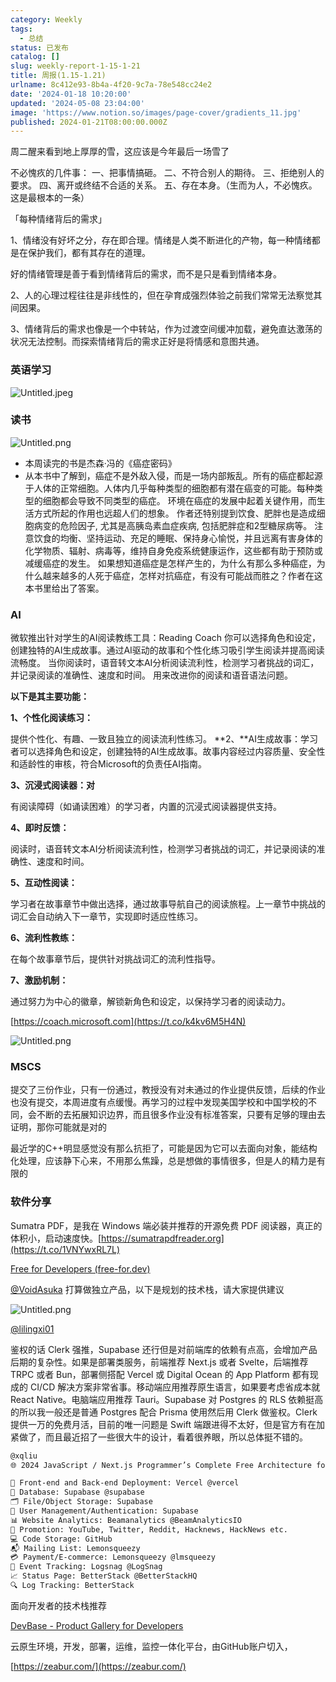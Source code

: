 ```yaml
---
category: Weekly
tags:
  - 总结
status: 已发布
catalog: []
slug: weekly-report-1-15-1-21
title: 周报(1.15-1.21)
urlname: 8c412e93-8b4a-4f20-9c7a-78e548cc24e2
date: '2024-01-18 10:20:00'
updated: '2024-05-08 23:04:00'
image: 'https://www.notion.so/images/page-cover/gradients_11.jpg'
published: 2024-01-21T08:00:00.000Z
---
```


周二醒来看到地上厚厚的雪，这应该是今年最后一场雪了


不必愧疚的几件事：
一、把事情搞砸。
二、不符合别人的期待。
三、拒绝别人的要求。
四、离开或终结不合适的关系。
五、存在本身。（生而为人，不必愧疚。这是最根本的一条）


「每种情绪背后的需求」


1、情绪没有好坏之分，存在即合理。情绪是人类不断进化的产物，每一种情绪都是在保护我们，都有其存在的道理。


好的情绪管理是善于看到情绪背后的需求，而不是只是看到情绪本身。


2、人的心理过程往往是非线性的，但在孕育成强烈体验之前我们常常无法察觉其间因果。


3、情绪背后的需求也像是一个中转站，作为过渡空间缓冲加载，避免直达激荡的状况无法控制。而探索情绪背后的需求正好是将情感和意图共通。


### 英语学习


![Untitled.jpeg](https://prod-files-secure.s3.us-west-2.amazonaws.com/5d24fe63-e567-4804-86f9-9fdc62e13082/faec46dc-9da5-4799-b905-c316418f1168/Untitled.jpeg?X-Amz-Algorithm=AWS4-HMAC-SHA256&X-Amz-Content-Sha256=UNSIGNED-PAYLOAD&X-Amz-Credential=ASIAZI2LB4664HY4DMLV%2F20250316%2Fus-west-2%2Fs3%2Faws4_request&X-Amz-Date=20250316T213222Z&X-Amz-Expires=3600&X-Amz-Security-Token=IQoJb3JpZ2luX2VjEN3%2F%2F%2F%2F%2F%2F%2F%2F%2F%2FwEaCXVzLXdlc3QtMiJGMEQCIG2aIjG6aKVaBjkcmLlKsaWBhFNpyMitbsQhr8LHDNZDAiBmD4y7r1U0AEF9DbLp5Fr74Fe6FJZ1%2FzNFh4nEh0QIJyr%2FAwg2EAAaDDYzNzQyMzE4MzgwNSIMi%2B51u9mQZoVvSzb2KtwDzdUKYRedLSpSkWLgwlwL2oDRRxsVGgGApphRlbNfL3fZA75RHaxXuAB8lVItLWlrgYehTmnvIvx6WSCAp1vwlV8a1iU0GbQa4UeMvtyzSkvuTB4w0i0%2FCklMb7g27EVhiAhCMYSk95ul1m4wRoSlYyfiimoUgoTQYUW8nXEKNHfYpx27fr5ZLc1sNgT3g7%2BKDd%2BxWUGyb9%2FoqESgdx7XoWEEq1XPZeAT%2BuJODodGIZChz7GtrC5F1tzsXPdGO%2FwsCMykrOGWz05s32JJT82K54hD%2B%2B0wbIA7INNC6xkpdcz1api82epy%2B7L1PR%2F31qdfQdlQOtJR40m66fo5TzdiVlrSffMFkMmYkn9%2Fb63D%2BviKQGYr9K%2Bt2XFrC43iDtSWE5MuWfY%2BBrJNs8Q%2B%2BcjWJ6loZCGvayrwzRwxWWBEEJiavYvyTkEJ2SsNKWDw4pIJcqJfMDQjBbJVpHHHtrDplMvPHN9GGXLOGUbeTjlA3qem86Nxbe2v20xY5CHwHX%2FkPb83XKZqHeY4yHuLwupf5vmRbK93yVHiaojJO1ZJHvvgjKgekgf2120S17MhFI60HY09lSwrWwgSPGRdallpl1cF6lVti%2BtVrY4aWOcvFiQFPyR2efk6VRlWv1gwkP3cvgY6pgHeph8x2CU1%2F1A5eyphm9hnFlSqCu1Lx9mJ7ItYK7He2nkiebE6uXmaUbFetCXQEA0UmHm3w2aeEe3WRAjN%2Fnbjctte0Moq0IVMAQlrnpQD53QFK%2FXoOSBAm9tC0rVKcHlWIYmAeSmXv%2BVL50HJrKflHaAxbss%2Br3NHuAYwMMx9XSUcWQy6cHq0qUO46N%2FpqY6ENJH4HQikBPw4pv0XSEUXhF8LcwZ9&X-Amz-Signature=c1de31820803f523c423aade943e10f2d9a30969a5dead78d0894e189e2b1e4f&X-Amz-SignedHeaders=host&x-id=GetObject)


### 读书


![Untitled.png](https://prod-files-secure.s3.us-west-2.amazonaws.com/5d24fe63-e567-4804-86f9-9fdc62e13082/08aff459-da99-4ed5-87c6-1f4c95b62ac3/Untitled.png?X-Amz-Algorithm=AWS4-HMAC-SHA256&X-Amz-Content-Sha256=UNSIGNED-PAYLOAD&X-Amz-Credential=ASIAZI2LB4664HY4DMLV%2F20250316%2Fus-west-2%2Fs3%2Faws4_request&X-Amz-Date=20250316T213222Z&X-Amz-Expires=3600&X-Amz-Security-Token=IQoJb3JpZ2luX2VjEN3%2F%2F%2F%2F%2F%2F%2F%2F%2F%2FwEaCXVzLXdlc3QtMiJGMEQCIG2aIjG6aKVaBjkcmLlKsaWBhFNpyMitbsQhr8LHDNZDAiBmD4y7r1U0AEF9DbLp5Fr74Fe6FJZ1%2FzNFh4nEh0QIJyr%2FAwg2EAAaDDYzNzQyMzE4MzgwNSIMi%2B51u9mQZoVvSzb2KtwDzdUKYRedLSpSkWLgwlwL2oDRRxsVGgGApphRlbNfL3fZA75RHaxXuAB8lVItLWlrgYehTmnvIvx6WSCAp1vwlV8a1iU0GbQa4UeMvtyzSkvuTB4w0i0%2FCklMb7g27EVhiAhCMYSk95ul1m4wRoSlYyfiimoUgoTQYUW8nXEKNHfYpx27fr5ZLc1sNgT3g7%2BKDd%2BxWUGyb9%2FoqESgdx7XoWEEq1XPZeAT%2BuJODodGIZChz7GtrC5F1tzsXPdGO%2FwsCMykrOGWz05s32JJT82K54hD%2B%2B0wbIA7INNC6xkpdcz1api82epy%2B7L1PR%2F31qdfQdlQOtJR40m66fo5TzdiVlrSffMFkMmYkn9%2Fb63D%2BviKQGYr9K%2Bt2XFrC43iDtSWE5MuWfY%2BBrJNs8Q%2B%2BcjWJ6loZCGvayrwzRwxWWBEEJiavYvyTkEJ2SsNKWDw4pIJcqJfMDQjBbJVpHHHtrDplMvPHN9GGXLOGUbeTjlA3qem86Nxbe2v20xY5CHwHX%2FkPb83XKZqHeY4yHuLwupf5vmRbK93yVHiaojJO1ZJHvvgjKgekgf2120S17MhFI60HY09lSwrWwgSPGRdallpl1cF6lVti%2BtVrY4aWOcvFiQFPyR2efk6VRlWv1gwkP3cvgY6pgHeph8x2CU1%2F1A5eyphm9hnFlSqCu1Lx9mJ7ItYK7He2nkiebE6uXmaUbFetCXQEA0UmHm3w2aeEe3WRAjN%2Fnbjctte0Moq0IVMAQlrnpQD53QFK%2FXoOSBAm9tC0rVKcHlWIYmAeSmXv%2BVL50HJrKflHaAxbss%2Br3NHuAYwMMx9XSUcWQy6cHq0qUO46N%2FpqY6ENJH4HQikBPw4pv0XSEUXhF8LcwZ9&X-Amz-Signature=b02eed3ec3dfd53983b2796fc4e5ab93c0d837a4ec0095c73eadc101c05a2583&X-Amz-SignedHeaders=host&x-id=GetObject)

- 本周读完的书是杰森·冯的《癌症密码》
- 从本书中了解到，癌症不是外敌入侵，而是一场内部叛乱。所有的癌症都起源于人体的正常细胞。人体内几乎每种类型的细胞都有潜在癌变的可能。每种类型的细胞都会导致不同类型的癌症。
环境在癌症的发展中起着关键作用，而生活方式所起的作用也远超人们的想象。
作者还特别提到饮食、肥胖也是造成细胞病变的危险因子, 尤其是高胰岛素血症疾病, 包括肥胖症和2型糖尿病等。
注意饮食的均衡、坚持运动、充足的睡眠、保持身心愉悦，并且远离有害身体的化学物质、辐射、病毒等，维持自身免疫系统健康运作，这些都有助于预防或减缓癌症的发生。
如果想知道癌症是怎样产生的，为什么有那么多种癌症，为什么越来越多的人死于癌症，怎样对抗癌症，有没有可能战而胜之？作者在这本书里给出了答案。

### AI


微软推出针对学生的AI阅读教练工具：Reading Coach
你可以选择角色和设定，创建独特的AI生成故事。通过AI驱动的故事和个性化练习吸引学生阅读并提高阅读流畅度。
当你阅读时，语音转文本AI分析阅读流利性，检测学习者挑战的词汇，并记录阅读的准确性、速度和时间。
用来改进你的阅读和语音语法问题。


**以下是其主要功能：**


**1、个性化阅读练习：**


提供个性化、有趣、一致且独立的阅读流利性练习。
**2、**AI生成故事：学习者可以选择角色和设定，创建独特的AI生成故事。故事内容经过内容质量、安全性和适龄性的审核，符合Microsoft的负责任AI指南。


**3、沉浸式阅读器：对**


有阅读障碍（如诵读困难）的学习者，内置的沉浸式阅读器提供支持。


**4、即时反馈：**


阅读时，语音转文本AI分析阅读流利性，检测学习者挑战的词汇，并记录阅读的准确性、速度和时间。


**5、互动性阅读：**


学习者在故事章节中做出选择，通过故事导航自己的阅读旅程。上一章节中挑战的词汇会自动纳入下一章节，实现即时适应性练习。


**6、流利性教练：**


在每个故事章节后，提供针对挑战词汇的流利性指导。


**7、激励机制：**


通过努力为中心的徽章，解锁新角色和设定，以保持学习者的阅读动力。


[https://coach.microsoft.com](https://t.co/k4kv6M5H4N)


![Untitled.png](https://prod-files-secure.s3.us-west-2.amazonaws.com/5d24fe63-e567-4804-86f9-9fdc62e13082/8f53d036-0cfc-469d-a837-f15107675ae4/Untitled.png?X-Amz-Algorithm=AWS4-HMAC-SHA256&X-Amz-Content-Sha256=UNSIGNED-PAYLOAD&X-Amz-Credential=ASIAZI2LB4664HY4DMLV%2F20250316%2Fus-west-2%2Fs3%2Faws4_request&X-Amz-Date=20250316T213222Z&X-Amz-Expires=3600&X-Amz-Security-Token=IQoJb3JpZ2luX2VjEN3%2F%2F%2F%2F%2F%2F%2F%2F%2F%2FwEaCXVzLXdlc3QtMiJGMEQCIG2aIjG6aKVaBjkcmLlKsaWBhFNpyMitbsQhr8LHDNZDAiBmD4y7r1U0AEF9DbLp5Fr74Fe6FJZ1%2FzNFh4nEh0QIJyr%2FAwg2EAAaDDYzNzQyMzE4MzgwNSIMi%2B51u9mQZoVvSzb2KtwDzdUKYRedLSpSkWLgwlwL2oDRRxsVGgGApphRlbNfL3fZA75RHaxXuAB8lVItLWlrgYehTmnvIvx6WSCAp1vwlV8a1iU0GbQa4UeMvtyzSkvuTB4w0i0%2FCklMb7g27EVhiAhCMYSk95ul1m4wRoSlYyfiimoUgoTQYUW8nXEKNHfYpx27fr5ZLc1sNgT3g7%2BKDd%2BxWUGyb9%2FoqESgdx7XoWEEq1XPZeAT%2BuJODodGIZChz7GtrC5F1tzsXPdGO%2FwsCMykrOGWz05s32JJT82K54hD%2B%2B0wbIA7INNC6xkpdcz1api82epy%2B7L1PR%2F31qdfQdlQOtJR40m66fo5TzdiVlrSffMFkMmYkn9%2Fb63D%2BviKQGYr9K%2Bt2XFrC43iDtSWE5MuWfY%2BBrJNs8Q%2B%2BcjWJ6loZCGvayrwzRwxWWBEEJiavYvyTkEJ2SsNKWDw4pIJcqJfMDQjBbJVpHHHtrDplMvPHN9GGXLOGUbeTjlA3qem86Nxbe2v20xY5CHwHX%2FkPb83XKZqHeY4yHuLwupf5vmRbK93yVHiaojJO1ZJHvvgjKgekgf2120S17MhFI60HY09lSwrWwgSPGRdallpl1cF6lVti%2BtVrY4aWOcvFiQFPyR2efk6VRlWv1gwkP3cvgY6pgHeph8x2CU1%2F1A5eyphm9hnFlSqCu1Lx9mJ7ItYK7He2nkiebE6uXmaUbFetCXQEA0UmHm3w2aeEe3WRAjN%2Fnbjctte0Moq0IVMAQlrnpQD53QFK%2FXoOSBAm9tC0rVKcHlWIYmAeSmXv%2BVL50HJrKflHaAxbss%2Br3NHuAYwMMx9XSUcWQy6cHq0qUO46N%2FpqY6ENJH4HQikBPw4pv0XSEUXhF8LcwZ9&X-Amz-Signature=afd63cc5f7ceba87a9c217fb7336bed2825eff1c75e7d2d876c7ba438473df12&X-Amz-SignedHeaders=host&x-id=GetObject)


### MSCS


提交了三份作业，只有一份通过，教授没有对未通过的作业提供反馈，后续的作业也没有提交，本周进度有点缓慢。再学习的过程中发现美国学校和中国学校的不同，会不断的去拓展知识边界，而且很多作业没有标准答案，只要有足够的理由去证明，那你可能就是对的


最近学的C++明显感觉没有那么抗拒了，可能是因为它可以去面向对象，能结构化处理，应该静下心来，不用那么焦躁，总是想做的事情很多，但是人的精力是有限的


### 软件分享


Sumatra PDF，是我在 Windows 端必装并推荐的开源免费 PDF 阅读器，真正的体积小，启动速度快。[https://sumatrapdfreader.org](https://t.co/1VNYwxRL7L)


[Free for Developers (free-for.dev)](https://free-for.dev/#/)


[@VoidAsuka](https://twitter.com/VoidAsuka) 打算做独立产品，以下是规划的技术栈，请大家提供建议


![Untitled.png](https://prod-files-secure.s3.us-west-2.amazonaws.com/5d24fe63-e567-4804-86f9-9fdc62e13082/93561a3c-b2bc-4a43-bbc5-67e3f740ed5e/Untitled.png?X-Amz-Algorithm=AWS4-HMAC-SHA256&X-Amz-Content-Sha256=UNSIGNED-PAYLOAD&X-Amz-Credential=ASIAZI2LB4664HY4DMLV%2F20250316%2Fus-west-2%2Fs3%2Faws4_request&X-Amz-Date=20250316T213222Z&X-Amz-Expires=3600&X-Amz-Security-Token=IQoJb3JpZ2luX2VjEN3%2F%2F%2F%2F%2F%2F%2F%2F%2F%2FwEaCXVzLXdlc3QtMiJGMEQCIG2aIjG6aKVaBjkcmLlKsaWBhFNpyMitbsQhr8LHDNZDAiBmD4y7r1U0AEF9DbLp5Fr74Fe6FJZ1%2FzNFh4nEh0QIJyr%2FAwg2EAAaDDYzNzQyMzE4MzgwNSIMi%2B51u9mQZoVvSzb2KtwDzdUKYRedLSpSkWLgwlwL2oDRRxsVGgGApphRlbNfL3fZA75RHaxXuAB8lVItLWlrgYehTmnvIvx6WSCAp1vwlV8a1iU0GbQa4UeMvtyzSkvuTB4w0i0%2FCklMb7g27EVhiAhCMYSk95ul1m4wRoSlYyfiimoUgoTQYUW8nXEKNHfYpx27fr5ZLc1sNgT3g7%2BKDd%2BxWUGyb9%2FoqESgdx7XoWEEq1XPZeAT%2BuJODodGIZChz7GtrC5F1tzsXPdGO%2FwsCMykrOGWz05s32JJT82K54hD%2B%2B0wbIA7INNC6xkpdcz1api82epy%2B7L1PR%2F31qdfQdlQOtJR40m66fo5TzdiVlrSffMFkMmYkn9%2Fb63D%2BviKQGYr9K%2Bt2XFrC43iDtSWE5MuWfY%2BBrJNs8Q%2B%2BcjWJ6loZCGvayrwzRwxWWBEEJiavYvyTkEJ2SsNKWDw4pIJcqJfMDQjBbJVpHHHtrDplMvPHN9GGXLOGUbeTjlA3qem86Nxbe2v20xY5CHwHX%2FkPb83XKZqHeY4yHuLwupf5vmRbK93yVHiaojJO1ZJHvvgjKgekgf2120S17MhFI60HY09lSwrWwgSPGRdallpl1cF6lVti%2BtVrY4aWOcvFiQFPyR2efk6VRlWv1gwkP3cvgY6pgHeph8x2CU1%2F1A5eyphm9hnFlSqCu1Lx9mJ7ItYK7He2nkiebE6uXmaUbFetCXQEA0UmHm3w2aeEe3WRAjN%2Fnbjctte0Moq0IVMAQlrnpQD53QFK%2FXoOSBAm9tC0rVKcHlWIYmAeSmXv%2BVL50HJrKflHaAxbss%2Br3NHuAYwMMx9XSUcWQy6cHq0qUO46N%2FpqY6ENJH4HQikBPw4pv0XSEUXhF8LcwZ9&X-Amz-Signature=bb46cf1f9742b5a7a5a64c4677590b7f75127cf13074233a52a46d8cf1ea94a8&X-Amz-SignedHeaders=host&x-id=GetObject)


[@lilingxi01](https://twitter.com/lilingxi01)


鉴权的话 Clerk 强推，Supabase 还行但是对前端库的依赖有点高，会增加产品后期的复杂性。如果是部署类服务，前端推荐 Next.js 或者 Svelte，后端推荐 TRPC 或者 Bun，部署侧搭配 Vercel 或 Digital Ocean 的 App Platform 都有现成的 CI/CD 解决方案非常省事。移动端应用推荐原生语言，如果要考虑省成本就 React Native。电脑端应用推荐 Tauri。Supabase 对 Postgres 的 RLS 依赖挺高的所以我一般还是普通 Postgres 配合 Prisma 使用然后用 Clerk 做鉴权。Clerk 提供一万的免费月活，目前的唯一问题是 Swift 端跟进得不太好，但是官方有在加紧做了，而且最近招了一些很大牛的设计，看着很养眼，所以总体挺不错的。


```markdown
@xqliu
🌐 2024 JavaScript / Next.js Programmer’s Complete Free Architecture for solo entrepreneur:

🔧 Front-end and Back-end Deployment: Vercel @vercel
💾 Database: Supabase @supabase
🗂️ File/Object Storage: Supabase
👥 User Management/Authentication: Supabase
📊 Website Analytics: Beamanalytics @BeamAnalyticsIO
📣 Promotion: YouTube, Twitter, Reddit, Hacknews, HackNews etc. 
💻 Code Storage: GitHub
📬 Mailing List: Lemonsqueezy
💳 Payment/E-commerce: Lemonsqueezy @lmsqueezy
📌 Event Tracking: Logsnag @LogSnag
📈 Status Page: BetterStack @BetterStackHQ
🔍 Log Tracking: BetterStack
```


面向开发者的技术栈推荐


[DevBase - Product Gallery for Developers](https://devbase.fyi/)


云原生环境，开发，部署，运维，监控一体化平台，由GitHub账户切入，


[https://zeabur.com/](https://zeabur.com/)

